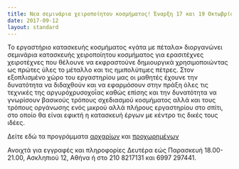 ```yaml
---
title: Νεα σεμινάρια χειροποίητου κοσμήματος! Έναρξη 17 και 19 Οκτωβρίου 2017!
date: 2017-09-12
layout: standard
---
```


Το εργαστήριο κατασκευής κοσμήματος «γάτα με πέταλα» διοργανώνει σεμινάρια κατασκευής χειροποίητου κοσμήματος για ερασιτέχνες χειροτέχνες που θέλουνε να εκφραστούνε δημιουργικά χρησιμοποιώντας ως πρώτες ύλες το μέταλλο και τις ημιπολύτιμες πέτρες. Στον εξοπλισμένο χώρο του εργαστηρίου μας οι μαθητές έχουνε την δυνατότητα να διδαχθούν και να εφαρμόσουν στην πράξη όλες τις τεχνικές της αργυρόχρυσοχοΐας καθώς επίσης και την δυνατότητα να γνωρίσουν βασικούς τρόπους σχεδιασμού κοσμήματος αλλά και τους τρόπους οργάνωσης ενός μικρού αλλά πλήρους εργαστηρίου στο σπίτι, στο οποίο θα είναι εφικτή η κατασκευή έργων με κέντρο τις δικές τους ιδέες.

Δείτε εδώ τα προγράμματα [αρχαρίων](http://www.gatamepetala.com/seminars/first-part) και [προχωρημένων](http://www.gatamepetala.com/seminars/second-part)

Ανοιχτά για εγγραφές και πληροφορίες Δευτέρα εώς Παρασκευή 18.00-21.00, Ασκληπιού 12, Αθήνα ή στο 210 8217131 και 6997 297441.